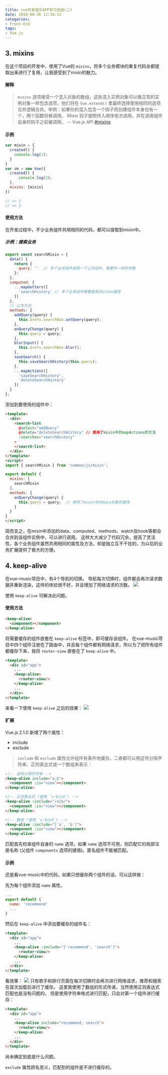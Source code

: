 ```yaml
---
title: vue开发音乐APP学习总结(二)
date: 2018-06-26 11:18:13
categories:
- Front-End
tags:
- Vue.js
---
```

## 3. mixins
在这个项目的开发中，使用了Vue的 `mixins`，将多个业务模块的重复代码全都提取出来进行了复用，让我感受到了mixin的魅力。

#### 解释
> `mixins` 选项接受一个混入对象的数组。这些混入实例对象可以像正常的实例对象一样包含选项，他们将在 `Vue.extend()` 里最终选择使用相同的选项合并逻辑合并。举例：如果你的混入包含一个钩子而创建组件本身也有一个，两个函数将被调用。
Mixin 钩子按照传入顺序依次调用，并在调用组件自身的钩子之前被调用。
-- Vue.js API [#mixins](https://cn.vuejs.org/v2/api/#mixins)

#### 示例
```Javascript
var mixin = {
  created() {
    console.log(1);
  }
}
var vm = new Vue({
  created() {
      console.log(2);
  },
  mixins: [mixin]
})

// => 1
// => 2
```

#### 使用方法
在开发过程中，不少业务组件共用相同的代码，都可以提取到mixin中。

##### 示例：搜索业务
```Javascript
export const searchMixin = {
  data() {
    return {
      query: ''  // 多个业务组件调用一个公共组件，需要传一样的参数
    };
  },
  computed: {
    ...mapGetters([
      'searchHistory' // 多个业务组件需要使用该state属性
    ])
  },
  // 公共方法
  methods: {
    addQuery(query) {
      this.$refs.searchBox.setQuery(query);
    },
    onQueryChange(query) {
      this.query = query;
    },
    blurInput() {
      this.$refs.searchBox.blur();
    },
    saveSearch() {
      this.saveSearchHistory(this.query);
    },
    ...mapActions([
      'saveSearchHistory',
      'deleteSearchHistory'
    ])
  }
};
```
添加到要使用的组件中：
```Html
<template>
  <div>
    <search-list
      @select="addQuery"
      @delete="deleteSearchHistory" // 使用了mixin中的mapActions的方法
      :searches="searchHistory"
    >
    </search-list>
  </div>
</template>
<script>
import { searchMixin } from 'common/js/mixin';

export default {
  mixins: [
    searchMixin
  ],
  methods: {
    onQueryChange(query) {
      this.query = query;  // 使用了mixin中的data对象的属性
    }
  }
}
</script>
```
简而言之，在mixin中添加的data、computed、methods、watch及hook等都会合并到该组件实例中，可以进行调用。
这样大大减少了代码冗余，提高了灵活性，各个业务组件虽然共用相同的属性及方法，却是独立互不干扰的，为以后的业务扩展提供了极大的方便。

## 4. keep-alive

在vue-music项目中，有4个导航的切换。
导航每次切换时，组件都会再次请求数据并重新渲染，这样的体验很不好，并且增加了网络请求的次数。
<img src="/images/keep_alive.gif" style="display: inline-block !important">

使用 `keep-alive` 可解决此问题。

#### 使用方法
```Html
<keep-alive>
  <component></component>
</keep-alive>
```
将需要缓存的组件嵌套在 `keep-alive` 标签中，即可缓存该组件。
在vue-music项目中四个组件注册在了路由中，并且每个组件都有网络请求，所以为了把所有组件都缓存下来，我将 `router-view` 嵌套在了 `keep-alive` 中。
```Html
<template>
  <div id="app">
    ...
    <keep-alive>
      <router-view/>
    </keep-alive>
    ...
  </div>
</template>
```

来看一下使用 `keep-alive` 之后的效果：
<img src="/images/keep_alive2.gif" style="display: inline-block !important">

#### 扩展
Vue.js 2.1.0 新增了两个属性：
- include
- exclude

> `include` 和 `exclude` 属性允许组件有条件地缓存。二者都可以用逗号分隔字符串、正则表达式或一个数组来表示：

```Html
<!-- 逗号分隔字符串 -->
<keep-alive include="a,b">
  <component :is="view"></component>
</keep-alive>

<!-- 正则表达式 (使用 `v-bind`) -->
<keep-alive :include="/a|b/">
  <component :is="view"></component>
</keep-alive>

<!-- 数组 (使用 `v-bind`) -->
<keep-alive :include="['a', 'b']">
  <component :is="view"></component>
</keep-alive>
```
匹配首先检查组件自身的 `name` 选项，如果 `name` 选项不可用，则匹配它的局部注册名称 (父组件 `components` 选项的键值)。匿名组件不能被匹配。

#### 示例
还是看vue-music中的代码，如果只想缓存两个组件的话，可以这样做：

先为每个组件添加 `name` 属性。
```Javascript
...
export default {
  name: 'recommend'
  ...
}
```

然后在 `keep-alive` 中添加要缓存的组件名：
```Html
<template>
  <div id="app">
    ...
    <keep-alive :include="['recommend', 'search']">
      <router-view/>
    </keep-alive>
    ...
  </div>
</template>
```
看效果：
<img src="/images/keep_alive3.gif" style="display: inline-block !important">
只有歌手和排行页面在每次切换时会再次进行网络请求，推荐和搜索在首次加载后进行了缓存。
这里我使用了数组的形式传递，当然使用正则表达式匹配也是没有问题的。
但是使用字符串格式进行匹配，只会对第一个组件进行缓存：
```Html
<template>
  <div id="app">
    ...
    <keep-alive include="recommend, search">
      <router-view/>
    </keep-alive>
    ...
  </div>
</template>
```
尚未确定到底是什么问题。

`exclude` 属性顾名思义，匹配到的组件是不进行缓存的。